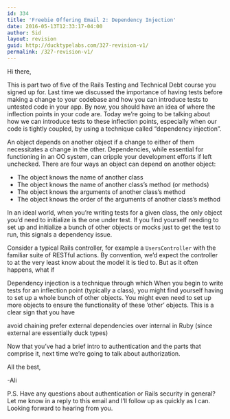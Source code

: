 ```yaml
---
id: 334
title: 'Freebie Offering Email 2: Dependency Injection'
date: 2016-05-13T12:33:17-04:00
author: Sid
layout: revision
guid: http://ducktypelabs.com/327-revision-v1/
permalink: /327-revision-v1/
---
```

Hi there,

This is part two of five of the Rails Testing and Technical Debt course you signed up for. Last time we discussed the importance of having tests before making a change to your codebase and how you can introduce tests to untested code in your app. By now, you should have an idea of where the inflection points in your code are. Today we&#8217;re going to be talking about how we can introduce tests to these inflection points, especially when our code is tightly coupled, by using a technique called &#8220;dependency injection&#8221;.

An object depends on another object if a change to either of them necessitates a change in the other. Dependencies, while essential for functioning in an OO system, can cripple your development efforts if left unchecked. There are four ways an object can depend on another object:

  * The object knows the name of another class
  * The object knows the name of another class&#8217;s method (or methods)
  * The object knows the arguments of another class&#8217;s method
  * The object knows the order of the arguments of another class&#8217;s method

In an ideal world, when you&#8217;re writing tests for a given class, the only object you&#8217;d need to initialize is the one under test. If you find yourself needing to set up and initialize a bunch of other objects or mocks just to get the test to run, this signals a dependency issue.

Consider a typical Rails controller, for example a `UsersController` with the familiar suite of RESTful actions. By convention, we&#8217;d expect the controller to at the very least know about the model it is tied to. But as it often happens, what if

Dependency injection is a technique through which When you begin to write tests for an inflection point (typically a class), you might find yourself having to set up a whole bunch of other objects. You might even need to set up more objects to ensure the functionality of these &#8216;other&#8217; objects. This is a clear sign that you have

avoid chaining prefer external dependencies over internal in Ruby (since external are essentially duck types)

Now that you&#8217;ve had a brief intro to authentication and the parts that comprise it, next time we&#8217;re going to talk about authorization.

All the best,

-Ali

P.S. Have any questions about authentication or Rails security in general? Let me know in a reply to this email and I&#8217;ll follow up as quickly as I can. Looking forward to hearing from you.